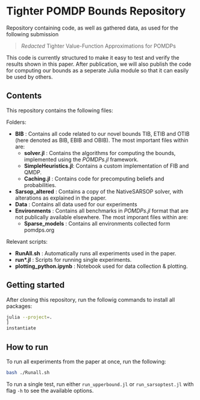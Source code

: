# Tighter POMDP Bounds Repository

Repository containing code, as well as gathered data, as used for the following submission

> *Redacted* 
> Tighter Value-Function Approximations for POMDPs

This code is currently structured to make it easy to test and verify the results shown in this paper. After publication, we will also publish the code for computing our bounds as a seperate Julia module so that it can easily be used by others.

## Contents

This repository contains the following files:

Folders:

  - **BIB**                 : Contains all code related to our novel bounds TIB, ETIB and OTIB (here denoted as BIB, EBIB and OBIB). The most important files within are:
    - **solver.jl**         : Contains the algorithms for computing the bounds, implemented using the *POMDPs.jl* framework.
    - **SimpleHeuristics.jl**: Contains a custom implementation of FIB and QMDP.
    - **Caching.jl**        : Contains code for precomputing beliefs and probabilities.
  - **Sarsop_altered**      : Contains a copy of the NativeSARSOP solver, with alterations as explained in the paper.
  - **Data**                : Contains all data used for our experiments
  - **Environments**        : Contains all benchmarks in *POMDPs.jl* format that are not publically available elsewhere. The most imporant files within are:
    - **Sparse_models**      : Contains all environments collected form pomdps.org

Relevant scripts:

  - **RunAll.sh**             : Automatically runs all experiments used in the paper.
  - **run\*.jl**              : Scripts for running single experiments.
  - **plotting_python.ipynb** : Notebook used for data collection & plotting.


## Getting started

After cloning this repository, run the followig commands to install all packages:
```bash
julia --project=.
]
instantiate
```

## How to run

To run all experiments from the paper at once, run the following:
```bash
bash ./Runall.sh
```
To run a single test, run either ```run_upperbound.jl``` or ```run_sarsoptest.jl``` with flag ```-h``` to see the available options.